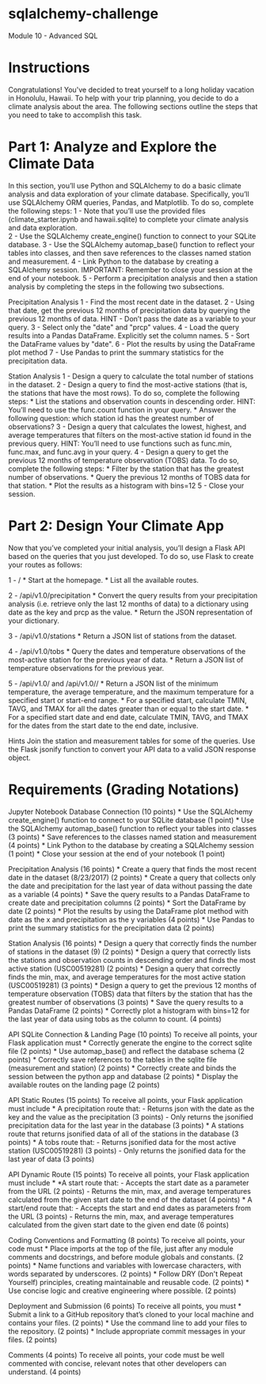 # sqlalchemy-challenge
Module 10 - Advanced SQL

# Instructions
Congratulations! You've decided to treat yourself to a long holiday vacation in Honolulu, Hawaii. To help with your trip planning, you decide to do a climate analysis about the area. The following sections outline the steps that you need to take to accomplish this task.

# Part 1: Analyze and Explore the Climate Data
In this section, you’ll use Python and SQLAlchemy to do a basic climate analysis and data exploration of your climate database. Specifically, you’ll use SQLAlchemy ORM queries, Pandas, and Matplotlib. To do so, complete the following steps:
    1 - Note that you’ll use the provided files (climate_starter.ipynb and hawaii.sqlite) to complete your climate analysis and data exploration.    
    2 - Use the SQLAlchemy create_engine() function to connect to your SQLite database.
    3 - Use the SQLAlchemy automap_base() function to reflect your tables into classes, and then save references to the classes named station and measurement.
    4 - Link Python to the database by creating a SQLAlchemy session.
        IMPORTANT: Remember to close your session at the end of your notebook.
    5 - Perform a precipitation analysis and then a station analysis by completing the steps in the following two subsections.

Precipitation Analysis
    1 - Find the most recent date in the dataset.
    2 - Using that date, get the previous 12 months of precipitation data by querying the previous 12 months of data.
        HINT - Don’t pass the date as a variable to your query.
    3 - Select only the "date" and "prcp" values.
    4 - Load the query results into a Pandas DataFrame. Explicitly set the column names.
    5 - Sort the DataFrame values by "date".
    6 - Plot the results by using the DataFrame plot method
    7 - Use Pandas to print the summary statistics for the precipitation data.

Station Analysis
    1 - Design a query to calculate the total number of stations in the dataset.
    2 - Design a query to find the most-active stations (that is, the stations that have the most rows). To do so, complete the following steps:
        * List the stations and observation counts in descending order.
            HINT: You’ll need to use the func.count function in your query.
        * Answer the following question: which station id has the greatest number of observations?
    3 - Design a query that calculates the lowest, highest, and average temperatures that filters on the most-active station id found in the previous query.
            HINT: You’ll need to use functions such as func.min, func.max, and func.avg in your query.
    4 - Design a query to get the previous 12 months of temperature observation (TOBS) data. To do so, complete the following steps:
        * Filter by the station that has the greatest number of observations.
        * Query the previous 12 months of TOBS data for that station.
        * Plot the results as a histogram with bins=12
    5 - Close your session.

# Part 2: Design Your Climate App
Now that you’ve completed your initial analysis, you’ll design a Flask API based on the queries that you just developed. To do so, use Flask to create your routes as follows:

1 - /
    * Start at the homepage.
    * List all the available routes.

2 - /api/v1.0/precipitation
    * Convert the query results from your precipitation analysis (i.e. retrieve only the last 12 months of data) to a dictionary using date as the key and prcp as the value.
    * Return the JSON representation of your dictionary.

3 - /api/v1.0/stations
    * Return a JSON list of stations from the dataset.

4 - /api/v1.0/tobs
    * Query the dates and temperature observations of the most-active station for the previous year of data.
    * Return a JSON list of temperature observations for the previous year.

5 - /api/v1.0/<start> and /api/v1.0/<start>/<end>
    * Return a JSON list of the minimum temperature, the average temperature, and the maximum temperature for a specified start or start-end range.
    * For a specified start, calculate TMIN, TAVG, and TMAX for all the dates greater than or equal to the start date.
    * For a specified start date and end date, calculate TMIN, TAVG, and TMAX for the dates from the start date to the end date, inclusive.

Hints
    Join the station and measurement tables for some of the queries.
    Use the Flask jsonify function to convert your API data to a valid JSON response object.

# Requirements (Grading Notations)
Jupyter Notebook Database Connection (10 points)
    * Use the SQLAlchemy create_engine() function to connect to your SQLite database (1 point)
    * Use the SQLAlchemy automap_base() function to reflect your tables into classes (3 points)
    * Save references to the classes named station and measurement (4 points)
    * Link Python to the database by creating a SQLAlchemy session (1 point)
    * Close your session at the end of your notebook (1 point)

Precipitation Analysis (16 points)
    * Create a query that finds the most recent date in the dataset (8/23/2017) (2 points)
    * Create a query that collects only the date and precipitation for the last year of data without passing the date as a variable (4 points)
    * Save the query results to a Pandas DataFrame to create date and precipitation columns (2 points)
    * Sort the DataFrame by date (2 points)
    * Plot the results by using the DataFrame plot method with date as the x and precipitation as the y variables (4 points)
    * Use Pandas to print the summary statistics for the precipitation data (2 points)

Station Analysis (16 points)
    * Design a query that correctly finds the number of stations in the dataset (9) (2 points)
    * Design a query that correctly lists the stations and observation counts in descending order and finds the most active station (USC00519281) (2 points)
    * Design a query that correctly finds the min, max, and average temperatures for the most active station (USC00519281) (3 points)
    * Design a query to get the previous 12 months of temperature observation (TOBS) data that filters by the station that has the greatest number of observations (3 points)
    * Save the query results to a Pandas DataFrame (2 points)
    * Correctly plot a histogram with bins=12 for the last year of data using tobs as the column to count. (4 points)

API SQLite Connection & Landing Page (10 points)
To receive all points, your Flask application must
    * Correctly generate the engine to the correct sqlite file (2 points)
    * Use automap_base() and reflect the database schema (2 points)
    * Correctly save references to the tables in the sqlite file (measurement and station) (2 points)
    * Correctly create and binds the session between the python app and database (2 points)
    * Display the available routes on the landing page (2 points)

API Static Routes (15 points)
To receive all points, your Flask application must include
    * A precipitation route that:
        - Returns json with the date as the key and the value as the precipitation (3 points)
        - Only returns the jsonified precipitation data for the last year in the database (3 points)
    * A stations route that returns jsonified data of all of the stations in the database (3 points)
    * A tobs route that:
        - Returns jsonified data for the most active station (USC00519281) (3 points)
        - Only returns the jsonified data for the last year of data (3 points)

API Dynamic Route (15 points)
To receive all points, your Flask application must include
    * *A start route that:
        - Accepts the start date as a parameter from the URL (2 points)
        - Returns the min, max, and average temperatures calculated from the given start date to the end of the dataset (4 points)
    * A start/end route that:
        - Accepts the start and end dates as parameters from the URL (3 points)
        - Returns the min, max, and average temperatures calculated from the given start date to the given end date (6 points)

Coding Conventions and Formatting (8 points)
To receive all points, your code must
    * Place imports at the top of the file, just after any module comments and docstrings, and before module globals and constants. (2 points)
    * Name functions and variables with lowercase characters, with words separated by underscores. (2 points)
    * Follow DRY (Don't Repeat Yourself) principles, creating maintainable and reusable code. (2 points)
    * Use concise logic and creative engineering where possible. (2 points)

Deployment and Submission (6 points)
To receive all points, you must
    * Submit a link to a GitHub repository that’s cloned to your local machine and contains your files. (2 points)
    * Use the command line to add your files to the repository. (2 points)
    * Include appropriate commit messages in your files. (2 points)

Comments (4 points)
    To receive all points, your code must be well commented with concise, relevant notes that other developers can understand. (4 points)